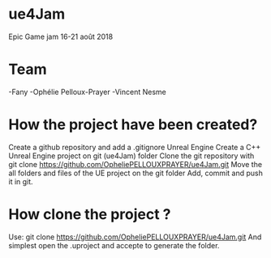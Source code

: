 # ue4Jam
Epic Game jam 16-21 août 2018

Team
=====
-Fany
-Ophélie Pelloux-Prayer
-Vincent Nesme

How the project have been created?
==================================
Create a github repository and add a .gitignore Unreal Engine
Create a C++ Unreal Engine project on git (ue4Jam) folder
Clone the git repository with git clone https://github.com/OpheliePELLOUXPRAYER/ue4Jam.git
Move the all folders and files of the UE project on the git folder
Add, commit and push it in git.

How clone the project ?
========================
Use: git clone https://github.com/OpheliePELLOUXPRAYER/ue4Jam.git
And simplest open the .uproject and accepte to generate the folder. 
